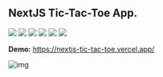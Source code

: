 <h2>NextJS Tic-Tac-Toe App.</h2>  

<div>
  <img src="https://img.shields.io/badge/Next-%23323330?style=for-the-badge&logo=next.js&logoColor=white">
  <img src="https://img.shields.io/badge/typescript-%23323330.svg?style=for-the-badge&logo=typescript&logoColor=white">
  <img src="https://img.shields.io/badge/tailwindcss-%23323330.svg?style=for-the-badge&logo=tailwind-css&logoColor=white">
  <img src="https://img.shields.io/badge/vercel-%23323330.svg?style=for-the-badge&logo=vercel&logoColor=white">
  <img src="https://img.shields.io/badge/webstorm-143?style=for-the-badge&logo=webstorm&logoColor=white&color=%23323330">
  <img src="https://img.shields.io/badge/github-%23323330.svg?style=for-the-badge&logo=github&logoColor=white">
</div> 

**Demo:** <span>https://nextjs-tic-tac-toe.vercel.app/</span>  

![img](https://i.postimg.cc/pXt78Cr8/photo.png)
